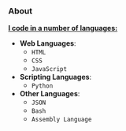 ### About ###

[**I code in a number of languages:**](https://www.youtube.com/watch?v=dQw4w9WgXcQ)
- **Web Languages**: 
  - `HTML`
  - `CSS`
  - `JavaScript`
- **Scripting Languages**:
  - `Python`
- **Other Languages**:
  - `JSON`
  - `Bash`
  - `Assembly Language`
